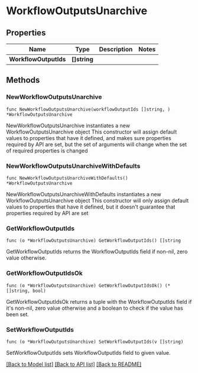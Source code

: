 # WorkflowOutputsUnarchive

## Properties

Name | Type | Description | Notes
------------ | ------------- | ------------- | -------------
**WorkflowOutputIds** | **[]string** |  | 

## Methods

### NewWorkflowOutputsUnarchive

`func NewWorkflowOutputsUnarchive(workflowOutputIds []string, ) *WorkflowOutputsUnarchive`

NewWorkflowOutputsUnarchive instantiates a new WorkflowOutputsUnarchive object
This constructor will assign default values to properties that have it defined,
and makes sure properties required by API are set, but the set of arguments
will change when the set of required properties is changed

### NewWorkflowOutputsUnarchiveWithDefaults

`func NewWorkflowOutputsUnarchiveWithDefaults() *WorkflowOutputsUnarchive`

NewWorkflowOutputsUnarchiveWithDefaults instantiates a new WorkflowOutputsUnarchive object
This constructor will only assign default values to properties that have it defined,
but it doesn't guarantee that properties required by API are set

### GetWorkflowOutputIds

`func (o *WorkflowOutputsUnarchive) GetWorkflowOutputIds() []string`

GetWorkflowOutputIds returns the WorkflowOutputIds field if non-nil, zero value otherwise.

### GetWorkflowOutputIdsOk

`func (o *WorkflowOutputsUnarchive) GetWorkflowOutputIdsOk() (*[]string, bool)`

GetWorkflowOutputIdsOk returns a tuple with the WorkflowOutputIds field if it's non-nil, zero value otherwise
and a boolean to check if the value has been set.

### SetWorkflowOutputIds

`func (o *WorkflowOutputsUnarchive) SetWorkflowOutputIds(v []string)`

SetWorkflowOutputIds sets WorkflowOutputIds field to given value.



[[Back to Model list]](../README.md#documentation-for-models) [[Back to API list]](../README.md#documentation-for-api-endpoints) [[Back to README]](../README.md)


